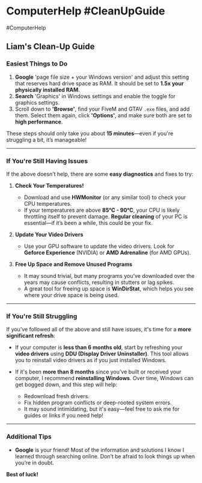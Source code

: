 # ComputerHelp #CleanUpGuide
#ComputerHelp 
## Liam's Clean-Up Guide

### Easiest Things to Do

1. **Google** 'page file size + your Windows version' and adjust this setting that reserves hard drive space as RAM. It should be set to **1.5x your physically installed RAM**.
2. **Search** 'Graphics' in Windows settings and enable the toggle for graphics settings.
3. Scroll down to **'Browse'**, find your FiveM and GTAV `.exe` files, and add them. Select them again, click **'Options'**, and make sure both are set to **high performance**.

These steps should only take you about **15 minutes**—even if you're struggling a bit, it’s manageable!

---

### If You're Still Having Issues

If the above doesn’t help, there are some **easy diagnostics** and fixes to try:

1. **Check Your Temperatures!**
   - Download and use **HWMonitor** (or any similar tool) to check your CPU temperatures.
   - If your temperatures are above **85°C - 90°C**, your CPU is likely throttling itself to prevent damage. **Regular cleaning** of your PC is essential—if it’s been a while, this could be your fix.

2. **Update Your Video Drivers**
   - Use your GPU software to update the video drivers. Look for **Geforce Experience** (NVIDIA) or **AMD Adrenaline** (for AMD GPUs).

3. **Free Up Space and Remove Unused Programs**
   - It may sound trivial, but many programs you’ve downloaded over the years may cause conflicts, resulting in stutters or lag spikes.
   - A great tool for freeing up space is **WinDirStat**, which helps you see where your drive space is being used.

---

### If You're Still Struggling

If you’ve followed all of the above and still have issues, it's time for a **more significant refresh**:

- If your computer is **less than 6 months old**, start by refreshing your **video drivers** using **DDU (Display Driver Uninstaller)**. This tool allows you to reinstall video drivers as if you just installed Windows.
  
- If it's been **more than 8 months** since you’ve built or received your computer, I recommend **reinstalling Windows**. Over time, Windows can get bogged down, and this step will help:
  - Redownload fresh drivers.
  - Fix hidden program conflicts or deep-rooted system errors.
  - It may sound intimidating, but it's easy—feel free to ask me for guides or links if you need help!

---

### Additional Tips

- **Google** is your friend! Most of the information and solutions I know I learned through searching online. Don’t be afraid to look things up when you’re in doubt.

**Best of luck!**
